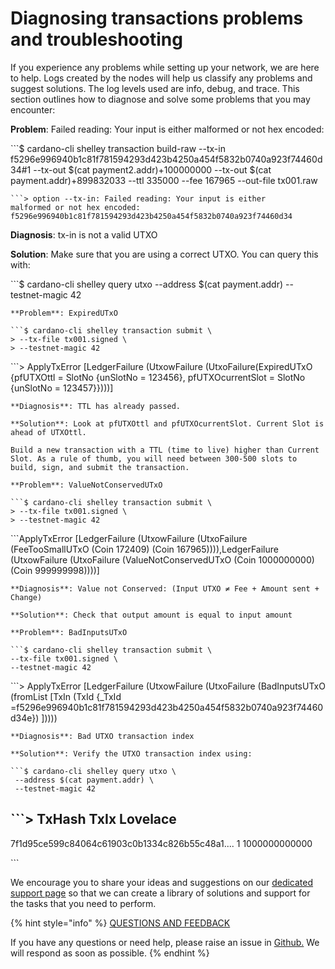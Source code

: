 # Diagnosing transactions problems and troubleshooting

If you experience any problems while setting up your network, we are here to help. Logs created by the nodes will help us classify any problems and suggest solutions. The log levels used are info, debug, and trace. This section outlines how to diagnose and solve some problems that you may encounter:

**Problem**: Failed reading: Your input is either malformed or not hex encoded:

\`\`\`$ cardano-cli shelley transaction build-raw --tx-in f5296e996940b1c81f781594293d423b4250a454f5832b0740a923f74460d34\#1 --tx-out $\(cat payment2.addr\)+100000000 --tx-out $\(cat payment.addr\)+899832033 --ttl 335000 --fee 167965 --out-file tx001.raw

```text
```> option --tx-in: Failed reading: Your input is either 
malformed or not hex encoded: 
f5296e996940b1c81f781594293d423b4250a454f5832b0740a923f74460d34
```

**Diagnosis**: tx-in is not a valid UTXO

**Solution**: Make sure that you are using a correct UTXO. You can query this with:

\`\`\`$ cardano-cli shelley query utxo --address $\(cat payment.addr\) --testnet-magic 42

```text
**Problem**: ExpiredUTxO

```$ cardano-cli shelley transaction submit \
> --tx-file tx001.signed \
> --testnet-magic 42
```

\`\`\`&gt; ApplyTxError \[LedgerFailure \(UtxowFailure \(UtxoFailure\(ExpiredUTxO {pfUTXOttl = SlotNo {unSlotNo = 123456}, pfUTXOcurrentSlot = SlotNo {unSlotNo = 123457}}\)\)\)\]

```text
**Diagnosis**: TTL has already passed. 

**Solution**: Look at pfUTXOttl and pfUTXOcurrentSlot. Current Slot is ahead of UTXOttl. 

Build a new transaction with a TTL (time to live) higher than Current Slot. As a rule of thumb, you will need between 300-500 slots to build, sign, and submit the transaction.  

**Problem**: ValueNotConservedUTxO

```$ cardano-cli shelley transaction submit \
> --tx-file tx001.signed \
> --testnet-magic 42
```

\`\`\`ApplyTxError \[LedgerFailure \(UtxowFailure \(UtxoFailure \(FeeTooSmallUTxO \(Coin 172409\) \(Coin 167965\)\)\)\),LedgerFailure \(UtxowFailure \(UtxoFailure \(ValueNotConservedUTxO \(Coin 1000000000\)\(Coin 999999998\)\)\)\)\]

```text
**Diagnosis**: Value not Conserved: (Input UTXO ≠ Fee + Amount sent + Change)

**Solution**: Check that output amount is equal to input amount

**Problem**: BadInputsUTxO 

```$ cardano-cli shelley transaction submit \
--tx-file tx001.signed \
--testnet-magic 42
```

\`\`\`&gt; ApplyTxError \[LedgerFailure \(UtxowFailure \(UtxoFailure \(BadInputsUTxO \(fromList \[TxIn \(TxId {\_TxId =f5296e996940b1c81f781594293d423b4250a454f5832b0740a923f74460d34e}\) \]\)\)\)\)

```text
**Diagnosis**: Bad UTXO transaction index

**Solution**: Verify the UTXO transaction index using:

```$ cardano-cli shelley query utxo \
 --address $(cat payment.addr) \
 --testnet-magic 42
```

## \`\`\`&gt;  TxHash                                    TxIx      Lovelace

7f1d95ce599c84064c61903c0b1334c826b55c48a1.... 1 1000000000000

\`\`\`

We encourage you to share your ideas and suggestions on our [dedicated support page](https://iohk.zendesk.com/hc/en-us/categories/900000102203-Shelley-Testnet) so that we can create a library of solutions and support for the tasks that you need to perform.



{% hint style="info" %}
[QUESTIONS AND FEEDBACK](https://github.com/carloslodelar/SPO/issues)

If you have any questions or need help, please raise an issue in [Github.](https://github.com/cardano-foundation/stake-pool-school-handbook/issues) We will respond as soon as possible.
{% endhint %}

